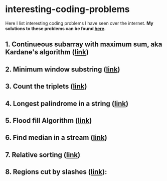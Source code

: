 # interesting-coding-problems
Here I list interesting coding problems I have seen over the internet. **My solutions to these problems can be found [here](https://github.com/SalarAbb/interesting-coding-problems-solution).**

## 1. Continueous subarray with maximum sum, aka Kardane's algorithm ([link](https://practice.geeksforgeeks.org/problems/kadanes-algorithm/0))

## 2. Minimum window substring ([link](https://leetcode.com/problems/minimum-window-substring/submissions/))

## 3. Count the triplets ([link](https://practice.geeksforgeeks.org/problems/count-the-triplets4615/1))

## 4. Longest palindrome in a string ([link](https://practice.geeksforgeeks.org/problems/longest-palindrome-in-a-string/0))

## 5. Flood fill Algorithm ([link](https://practice.geeksforgeeks.org/problems/flood-fill-algorithm/0))

## 6. Find median in a stream ([link](https://practice.geeksforgeeks.org/problems/find-median-in-a-stream/0))

## 7. Relative sorting ([link](https://practice.geeksforgeeks.org/problems/relative-sorting/0))

## 8. Regions cut by slashes ([link](https://leetcode.com/problems/regions-cut-by-slashes/submissions/)):

